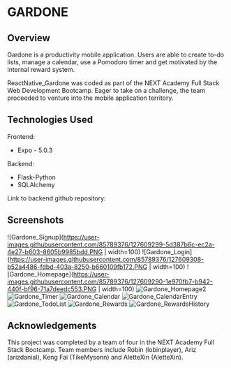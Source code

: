 # GARDONE 

## Overview
Gardone is a productivity mobile application. Users are able to create to-do lists, manage a calendar, use a Pomodoro timer and get motivated by the internal reward system. 

ReactNative_Gardone was coded as part of the NEXT Academy Full Stack Web Development Bootcamp. Eager to take on a challenge, the team proceeded to venture into the mobile application territory. 


## Technologies Used
Frontend: 
- Expo - 5.0.3

Backend: 
- Flask-Python
- SQLAlchemy 

Link to backend github repository: 


## Screenshots

![Gardone_Signup](https://user-images.githubusercontent.com/85789376/127609299-5d387b6c-ec2a-4e27-b603-8605b9985bdd.PNG | width=100)
![Gardone_Login](https://user-images.githubusercontent.com/85789376/127609308-b52a4486-fdbd-403a-8250-b660109fb172.PNG | width=100)
![Gardone_Homepage](https://user-images.githubusercontent.com/85789376/127609290-1e970fb7-b942-440f-bf96-71a7deedc553.PNG | width=100)
![Gardone_Homepage2](https://user-images.githubusercontent.com/85789376/127609350-f2ea4e2c-d558-42f1-9e26-3f6a0724b700.PNG)
![Gardone_Timer](https://user-images.githubusercontent.com/85789376/127609347-381656eb-98fc-429e-84d6-c800406c9192.PNG)
![Gardone_Calendar](https://user-images.githubusercontent.com/85789376/127609346-62f64068-c37c-46c8-bcdb-867069bd2a69.PNG)
![Gardone_CalendarEntry](https://user-images.githubusercontent.com/85789376/127609343-4b3cae00-958b-405b-b136-cfa5be37cce0.PNG)
![Gardone_TodoList](https://user-images.githubusercontent.com/85789376/127609338-fdd132d2-80cf-4bd0-be50-085355ef1d27.PNG)
![Gardone_Rewards](https://user-images.githubusercontent.com/85789376/127609337-025c8158-cf43-4822-92c5-d2a857a48d2b.PNG)
![Gardone_RewardsHistory](https://user-images.githubusercontent.com/85789376/127609324-13cfef94-50ef-446b-90c9-0407dcc480a5.PNG)


## Acknowledgements

This project was completed by a team of four in the NEXT Academy Full Stack Bootcamp. Team members include Robin (lobinplayer), Ariz (arizdanial), Keng Fai (TikeMysonn) and AletteXin (AletteXin). 

